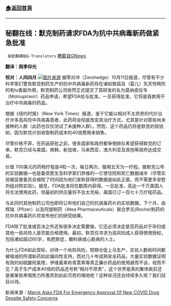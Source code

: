 ###  [:house:返回首頁](https://github.com/ourhimalayas/txt)
---


## 秘翻在线：默克制药请求FDA为抗中共病毒新药做紧急批准
` 秘密翻譯組G-Translators` [轉載自GNews](https://gnews.org/zh-hans/1587519/)

**翻译：雨季仰光**

**校对：人间四月**
![](https://assets.gnews.org/wp-content/uploads/2021/10/11-7.png)[图片来源](https://www.youtube.com/watch?app=desktop&amp;v=dMhtirG9Szw)
据零对冲（Zerohedge）10月11日报道，尽管有不少科学家们警告默克制药生产的抗中共病毒新药存在诸如致癌及（婴儿）先天性畸形的有tu害副作用，默克制药公司依然正式提交了其研发的名为莫纳皮拉韦（Molnupiravir）药品申请，希望FDA给与批准。一旦获得批准，它将是首款用于治疗中共病毒的药品。

根据《纽约时报》（New York Times）报道，鉴于它能以相对不太昂贵的代价治疗许多高风险中共病毒患者，此药将会彻底改变其治疗方式，尤其是针对那些尚未接种的人群（此药也仅仅测试了未接种人群）。然而，这个药品仍将是默克的摇钱树，因为默克计划收取制药成本的40倍费用来销售。

尽管价格不菲，在药品获批之前，很多国家和政府都争相排队希望获得默克的订单。默克已经与美国，南韩，新加坡，马来西亚，澳大利亚及其他等政府达成交易。

价值 700美元的药物疗程是4粒一次，每日两次，服用五天为一疗程。据默克公布的实验数据—也是备受医生及科学家们恭维的—它使住院和死亡数据减半（尽管实验被监督委员会缩短了时间因为他们宣称获得的数据是如此正面，而不需更多安慰剂组对照实验）。据息，FDA批准将在数周内获得。一旦批准，高达一千万美国人将合法使用此药，但最初的供应量将不会太充裕，美国已订一百七十万疗程药品。

与此同时其他制药公司也即将公布他们自己的抗病毒药片的实验数据。下个月，由辉瑞（Pfizer）以及阿提制药（Atea Pharmaceuticals）联合罗氏(Roche)制药的抗中共病毒药片将宣布他们的研究结果。

FDA除了批准或否决之外还有很多决定需要做。它还必须决定是否药品对于孕妇或其他一些风险人是否能合格使用。最初，默克仅寻求为高风险成人获得使用授权，包括诸如超过60岁，有肥胖症，糖料病或心脏病的人士。

为什么FDA如此双标，对待一个尚存风险，短期仓促上马生产，实验人数和时间都被缩减的所谓新药如此偏向性支持，而对几十年成熟安全药品，大量实验数据证明有效的如硫酸羟氯喹，伊维菌素和青蒿素等真正廉价药品的使用避而不谈，视而不见？高于生产成本40倍的药品还号称“相对不昂贵”，这个世界是真的集体疯狂还是被某些黑暗势力所愚弄到如此可悲的境地呢？这种状况还会持续多久呢？我们拭目以待。

新闻来源：[Merck Asks FDA For Emergency Approval Of New COVID Drug Despite Safety Concerns](https://www.zerohedge.com/covid-19/merck-asks-fda-emergency-approval-new-covid-drug-despite-safety-concerns)
